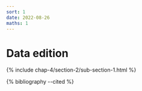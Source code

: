 ```yaml
---
sort: 1
date: 2022-08-26
maths: 1
---
```


# Data edition

{% include chap-4/section-2/sub-section-1.html %}

{% bibliography --cited %}

